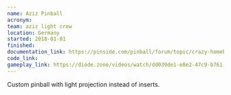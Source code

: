 ```yaml
---
name: Aziz Pinball
acronym: 
team: aziz light crew
location: Germany 
started: 2018-01-01
finished:
documentation_link: https://pinside.com/pinball/forum/topic/crazy-homebrew-pinball-aziz-
code_link:
gameplay_link: https://diode.zone/videos/watch/dd039de1-e8e2-47c9-b761-6ca2092eb717
---
```

Custom pinball with light projection instead of inserts.
